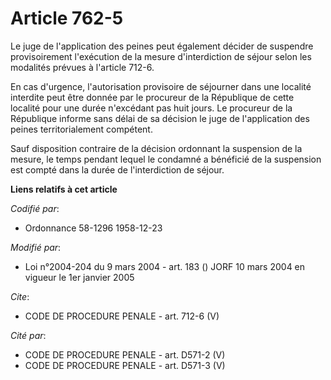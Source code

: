 # Article 762-5

Le juge de l'application des peines peut également décider de suspendre provisoirement l'exécution de la mesure
d'interdiction de séjour selon les modalités prévues à l'article 712-6.

En cas d'urgence, l'autorisation provisoire de séjourner dans une localité interdite peut être donnée par le procureur de la
République de cette localité pour une durée n'excédant pas huit jours. Le procureur de la République informe sans délai de sa
décision le juge de l'application des peines territorialement compétent.

Sauf disposition contraire de la décision ordonnant la suspension de la mesure, le temps pendant lequel le condamné a
bénéficié de la suspension est compté dans la durée de l'interdiction de séjour.

**Liens relatifs à cet article**

_Codifié par_:

  - Ordonnance 58-1296 1958-12-23

_Modifié par_:

  - Loi n°2004-204 du 9 mars 2004 - art. 183 () JORF 10 mars 2004 en vigueur le 1er janvier 2005

_Cite_:

  - CODE DE PROCEDURE PENALE - art. 712-6 (V)

_Cité par_:

  - CODE DE PROCEDURE PENALE - art. D571-2 (V)
  - CODE DE PROCEDURE PENALE - art. D571-3 (V)
